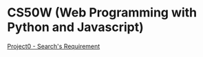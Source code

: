 # CS50W (Web Programming with Python and Javascript)
[Project0 - Search's Requirement](https://cs50.harvard.edu/web/2020/projects/0/search/)

